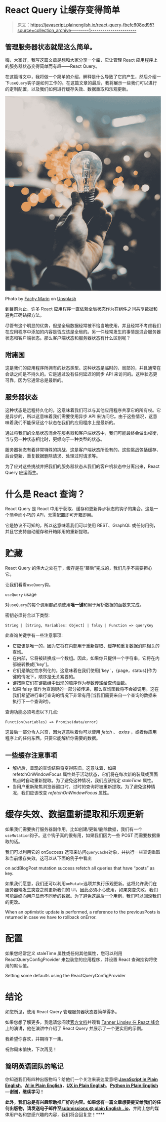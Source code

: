 # React Query 让缓存变得简单

> 原文：<https://javascript.plainenglish.io/react-query-fbefc608ed95?source=collection_archive---------1----------------------->

## 管理服务器状态就是这么简单。

嗨，大家好，我写这篇文章是想和大家分享一个库，它让管理 React 应用程序上的服务器状态变得简单而有趣——React Query。

在这篇博文中，我将做一个简单的介绍，解释是什么导致了它的产生，然后介绍一下`useQuery`钩子是如何工作的。在这篇文章的最后，我将展示一些我们可以进行的定制配置，以及我们如何进行缓存失效、数据重取和乐观更新。

![](img/75c1ce258cdd50c861caeee8d97b7cbb.png)

Photo by [Fachy Marín](https://unsplash.com/@fachymarin?utm_source=medium&utm_medium=referral) on [Unsplash](https://unsplash.com?utm_source=medium&utm_medium=referral)

到目前为止，许多 React 应用程序一直依赖全局状态作为在组件之间共享数据和避免正确钻探方法。

尽管有这个明显的优势，但是全局数据经常被不恰当地使用，并且经常不考虑我们在应用程序中添加的内容是否应该是全局的。另一件经常发生的事情是混合服务器状态和客户端状态。那么客户端状态和服务器状态有什么区别呢？

## 附庸国

这是我们的应用程序所拥有的状态类型。这种状态是临时的、局部的，并且通常在会话之间是不持久的。它是通过没有任何延迟的同步 API 来访问的。这种状态更可靠，因为它通常总是最新的。

## 服务器状态

这种状态是远程持久化的，这意味着我们可以与其他应用程序共享它的所有权。它是异步的，所以这意味着我们需要使用异步 API 来访问它。由于这些情况，这意味着我们不能保证这个状态在我们的应用程序上是最新的。

通过将我们的全局状态混合在服务器和客户端状态中，我们可能最终会做出权衡，当与另一种状态相比时，更倾向于一种类型的状态。

服务器状态有着非常特殊的挑战，这是客户端状态所没有的。这些挑战包括缓存、后台更新、重复数据删除请求、处理过时请求等。

为了应对这些挑战并把我们的服务器状态从我们的客户机状态中分离出来，React Query 应运而生。

# 什么是 React 查询？

React Query 是 React 中用于获取、缓存和更新异步状态的钩子的集合。这是一个简单而小巧的 API，无需配置即可开箱即用。

它是协议不可知的，所以这意味着我们可以使用 REST、GraphQL 或任何用例，并且它支持自动缓存和开箱即用的重新提取。

# 贮藏

React Query 的伟大之处在于，缓存是在“幕后”完成的，我们几乎不需要担心它。

让我们看看`useQuery`钩。

`useQuery` usage

对`useQuery`的每个调用都必须使用**唯一键**和用于解析数据的函数来完成。

密钥必须符合以下类型:

`String | [String, Variables: Object] | falsy | Function => queryKey`

此查询关键字有一些注意事项:

*   它应该是唯一的，因为它将在内部用于重新提取、缓存和重复数据消除相关的查询。
*   在内部，它将被转换成一个数组。因此，如果你只提供一个字符串，它将在内部被转换成['key']。
*   它们是确定性序列化的。这意味着在我们使用['key '，{page，status}]作为键的情况下，顺序是无关紧要的。
*   键按照它们在键数组中出现的顺序作为参数传递给查询函数。
*   如果 falsy 值作为查询键的一部分被传递，那么查询函数将不会被调用。这在我们希望进行串行查询的情况下非常有用(当我们需要来自一个查询的数据来执行下一个查询时)。

查询功能必须考虑以下几点:

`Function(variables) => Promise(data/error)`

这最后一部分令人兴奋，因为这意味着你可以使用 *fetch* 、 *axios* ，或者你应用程序上的任何东西，只要它能解析你需要的数据。

## 一些缓存注意事项

*   解析后，呈现的查询结果将变得陈旧。这意味着，如果 refetchOnWindowFocus 属性处于活动状态，它们将在每次新的装载或页面焦点时自动重新提取。为了避免这种情况，我们应该指定 *staleTime* 属性。
*   当用户重新聚焦浏览器窗口时，过时的查询将被重新提取。为了避免这种情况，我们应该改变 *refetchOnWindowFocus* 属性。

# 缓存失效、数据重新提取和乐观更新

如果我们需要执行服务器副作用，比如创建/更新/删除数据，我们有一个`useMutation`钩子。这个钩子真的很有用，如果我们因为一些 POST 而需要数据重取的话。

我们可以利用它的 onSuccess 选项来访问`queryCache`对象，并执行一些查询重取和当前缓存失效。这可以从下面的例子中看出

on addBlogPost mutation success refetch all queries that have “posts” as key.

如果我们愿意，我们还可以利用`onMutate`选项并执行乐观更新。这将允许我们在服务器端发生突变之前更新我们的 UI，因此必须小心使用，如果突变失败，我们可能最终向用户显示不同步的数据。为了避免这最后一个用例，我们可以回滚我们的更改。

When an optimistic update is performed, a reference to the previousPosts is returned in case we have to rollback onError.

# 配置

如果您经常定义 staleTime 属性或任何其他属性，您可以利用 ReactQueryConfigProvider 来包装您的应用程序，并设置 React 查询挂钩将使用的默认值。

Setting some defaults using the ReactQueryConfigProvider

# 结论

如您所见，使用 React Query 管理服务器状态要简单得多。

如果您想了解更多，我邀请您阅读[官方文档](https://github.com/tannerlinsley/react-query)并观看 [Tanner Linsley 在 React 峰会](https://www.youtube.com/watch?v=Wyk01ySxg0A&feature=youtu.be&t=12192)上的演讲，他在演讲中介绍了 React Query 并展示了一个更实用的示例。

我希望你喜欢，并期待下一集。

祝你周末愉快，下次再见！

## **简明英语团队的笔记**

你知道我们有四种出版物吗？给他们一个关注来表达爱意吧:[**JavaScript in Plain English**](https://medium.com/javascript-in-plain-english)，[**AI in Plain English**](https://medium.com/ai-in-plain-english)，[**UX in Plain English**](https://medium.com/ux-in-plain-english)，[**Python in Plain English**](https://medium.com/python-in-plain-english)**—谢谢，继续学习！**

**此外，我们总是有兴趣帮助推广好的内容。如果您有一篇文章想要提交给我们的任何出版物，请发送电子邮件至[**submissions @ plain English . io**](mailto:submissions@plainenglish.io)**，并附上您的媒体用户名和您感兴趣的内容，我们将会回复您！****